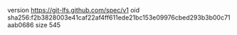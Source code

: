 version https://git-lfs.github.com/spec/v1
oid sha256:f2b3828003e41caf22af4ff611ede21bc153e09976cbed293b3b00c71aab0686
size 545
